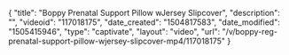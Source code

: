 {
    "title": "Boppy Prenatal Support Pillow wJersey Slipcover",
    "description": "",
    "videoid": "117018175",
    "date_created": "1504817583",
    "date_modified": "1505415946",
    "type": "captivate",
    "layout": "video",
    "url": "\/v\/boppy-reg-prenatal-support-pillow-wjersey-slipcover-mp4\/117018175"
}